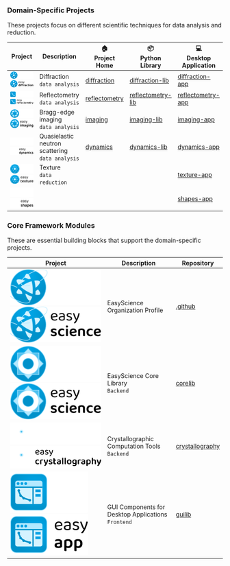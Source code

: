 ### Domain-Specific Projects

These projects focus on different scientific techniques for data analysis and reduction.

| Project                     | Description                                         | 🏠<br/>Project<br/>Home  | 📦<br/>Python<br/>Library | 💻<br/>Desktop<br/>Application |
|-----------------------------|-----------------------------------------------------|--------------------------|---------------------------|---------------------------------|
| ![ed-dark]![ed-light]       | Diffraction<br/>`data analysis`                     | [diffraction]            | [diffraction-lib]         | [diffraction-app]               |
| ![er-dark]![er-light]       | Reflectometry<br/>`data analysis`                   | [reflectometry]          | [reflectometry-lib]       | [reflectometry-app]             |
| ![ei-dark]![ei-light]       | Bragg-edge imaging<br/>`data analysis`              | [imaging]                | [imaging-lib]             | [imaging-app]                   |
| ![eq-dark]![eq-light]       | Quasielastic neutron scattering<br/>`data analysis` | [dynamics]               | [dynamics-lib]            | [dynamics-app]                  |
| ![et-dark]![et-light]       | Texture<br/>`data reduction`                        |                          |                           | [texture-app]                   |
| ![esh-dark]![esh-light]     |                                                     |                          |                           | [shapes-app]                    |

### Core Framework Modules

These are essential building blocks that support the domain-specific projects.

| Project                     | Description                                            | Repository        |
|-----------------------------|--------------------------------------------------------|-------------------|
| ![eso-dark]![eso-light]     | EasyScience Organization Profile                       | [.github]         |
| ![es-dark]![es-light]       | EasyScience Core Library<br/>`Backend`                 | [corelib]         |
| ![ecr-dark]![ecr-light]     | Crystallographic Computation Tools<br/>`Backend`       | [crystallography] |
| ![ea-dark]![ea-light]       | GUI Components for Desktop Applications<br/>`Frontend` | [guilib]          |


<!---LOGOS--->

<!---Diffraction--->
[ed-dark]: https://raw.githubusercontent.com/EasyScience/assets-branding/refs/heads/master/EasyDiffraction/logos/ed-logo_152x48_dark.svg#gh-dark-mode-only
[ed-light]: https://raw.githubusercontent.com/EasyScience/assets-branding/refs/heads/master/EasyDiffraction/logos/ed-logo_152x48_light.svg#gh-light-mode-only

<!---Reflectometry--->
[er-dark]: https://raw.githubusercontent.com/EasyScience/assets-branding/refs/heads/master/EasyReflectometry/logos/er-logo_180x48_dark.svg#gh-dark-mode-only
[er-light]: https://raw.githubusercontent.com/EasyScience/assets-branding/refs/heads/master/EasyReflectometry/logos/er-logo_180x48_light.svg#gh-light-mode-only

<!---Imaging--->
[ei-dark]: https://raw.githubusercontent.com/EasyScience/assets-branding/refs/heads/master/EasyImaging/logos/ei-logo_126x48_dark.svg#gh-dark-mode-only
[ei-light]: https://raw.githubusercontent.com/EasyScience/assets-branding/refs/heads/master/EasyImaging/logos/ei-logo_126x48_light.svg#gh-light-mode-only

<!---QENS/Spectroscopy--->
[eq-dark]: https://raw.githubusercontent.com/EasyScience/assets-branding/refs/heads/master/EasyDynamics/logos/eq-logo_140x48_dark.svg#gh-dark-mode-only
[eq-light]: https://raw.githubusercontent.com/EasyScience/assets-branding/refs/heads/master/EasyDynamics/logos/eq-logo_140x48_light.svg#gh-light-mode-only

<!---Shapes/Shapespyer--->
[esh-dark]: https://raw.githubusercontent.com/EasyScience/assets-branding/refs/heads/master/EasyShapes/logos/esh-logo_118x48_dark.svg#gh-dark-mode-only
[esh-light]: https://raw.githubusercontent.com/EasyScience/assets-branding/refs/heads/master/EasyShapes/logos/esh-logo_118x48_light.svg#gh-light-mode-only

<!---Texture--->
[et-dark]: https://raw.githubusercontent.com/EasyScience/assets-branding/refs/heads/master/EasyTexture/logos/et-logo_120x48_dark.svg#gh-dark-mode-only
[et-light]: https://raw.githubusercontent.com/EasyScience/assets-branding/refs/heads/master/EasyTexture/logos/et-logo_120x48_light.svg#gh-light-mode-only

<!---Generic projects-->
[eso-dark]: https://raw.githubusercontent.com/EasyScience/assets-branding/refs/heads/master/EasyScienceOrg/logos/eso-logo_122x48_dark.svg#gh-dark-mode-only
[eso-light]: https://raw.githubusercontent.com/EasyScience/assets-branding/refs/heads/master/EasyScienceOrg/logos/eso-logo_122x48_light.svg#gh-light-mode-only
[es-dark]: https://raw.githubusercontent.com/EasyScience/assets-branding/refs/heads/master/EasyScience/logos/es-logo_122x48_dark.svg#gh-dark-mode-only
[es-light]: https://raw.githubusercontent.com/EasyScience/assets-branding/refs/heads/master/EasyScience/logos/es-logo_122x48_light.svg#gh-light-mode-only
[ecr-dark]: https://raw.githubusercontent.com/EasyScience/assets-branding/refs/heads/master/EasyCrystallography/logos/ecr-logo_198x48_dark.svg#gh-dark-mode-only
[ecr-light]: https://raw.githubusercontent.com/EasyScience/assets-branding/refs/heads/master/EasyCrystallography/logos/ecr-logo_198x48_light.svg#gh-light-mode-only
[ea-dark]: https://raw.githubusercontent.com/EasyScience/assets-branding/refs/heads/master/EasyApp/logos/ea-logo_91x48_dark.svg#gh-dark-mode-only
[ea-light]: https://raw.githubusercontent.com/EasyScience/assets-branding/refs/heads/master/EasyApp/logos/ea-logo_91x48_light.svg#gh-light-mode-only

<!---REPOS--->

<!---Diffraction--->
[diffraction]: https://github.com/EasyScience/EasyDiffraction
[diffraction-lib]: https://github.com/EasyScience/EasyDiffractionLib
[diffraction-app]: https://github.com/EasyScience/EasyDiffractionApp
[diffraction-page]: https://easyscience.github.io/EasyDiffractionWww
[diffraction-lib-docs]: https://easyscience.github.io/EasyDiffractionLibDocs
[diffraction-app-docs]: https://easyscience.github.io/EasyDiffractionAppDocs

<!---Reflectometry--->
[reflectometry]: https://github.com/EasyScience/EasyReflectometry
[reflectometry-lib]: https://github.com/EasyScience/EasyReflectometryLib
[reflectometry-app]: https://github.com/EasyScience/EasyReflectometryApp
[reflectometry-page]: https://easyscience.github.io/EasyReflectometryWww

<!---Imaging--->
[imaging]: https://github.com/EasyScience/imaging
[imaging-lib]: https://github.com/EasyScience/imaging-lib
[imaging-app]: https://github.com/EasyScience/imaging-app

<!---QENS/Spectroscopy--->
[dynamics]: https://github.com/EasyScience/EasyQens
[dynamics-lib]: https://github.com/EasyScience/EasyQensLib
[dynamics-app]: https://github.com/EasyScience/EasyQensApp

<!---Shapes/Shapespyer--->
[shapes-app]: https://github.com/easyscience/shapes-app

<!---Texture--->
[texture-app]: https://github.com/EasyScience/EasyTextureApp

<!---Generic projects-->
[.github]: https://github.com/EasyScience/.github
[corelib]: https://github.com/EasyScience/EasyScience
[crystallography]: https://github.com/EasyScience/EasyCrystallography
[guilib]: https://github.com/EasyScience/EasyApp

<!---Common resources--->
[assets-branding]: https://github.com/EasyScience/BrandingResources
[assets-page]: https://github.com/EasyScience/EasySite
[assets-docs]: https://github.com/EasyScience/CommonDocsAssets
